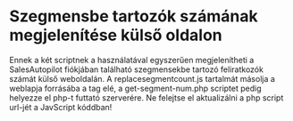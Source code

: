 # Szegmensbe tartozók számának megjelenítése külső oldalon

Ennek a két scriptnek a használatával egyszerűen megjelenítheti a SalesAutopilot fiókjában található szegmensekbe tartozó feliratkozók számát külső weboldalán.
A replacesegmentcount.js tartalmát másolja a weblapja forrásába a </body> tag elé, a get-segment-num.php scriptet pedig helyezze el php-t futtató szerverére. Ne felejtse el aktualizálni a php script url-jét a JavScript kóddban!
